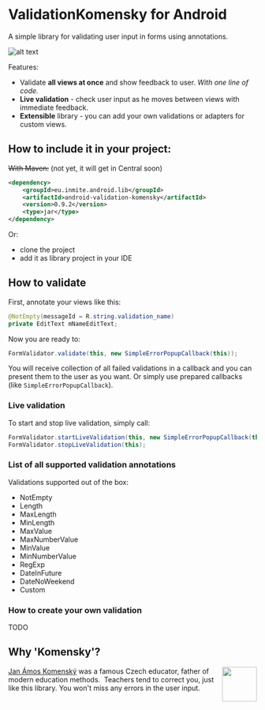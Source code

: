 # ValidationKomensky for Android
A simple library for validating user input in forms using annotations.

![alt text](https://raw.github.com/inmite/android-validation-komensky/master/graphics/demo.png "user input validations")

Features:

 - Validate **all views at once** and show feedback to user. _With one line of code._
 - **Live validation** - check user input as he moves between views with immediate feedback.
 - **Extensible** library - you can add your own validations or adapters for custom views.

## How to include it in your project:

~~With Maven:~~ (not yet, it will get in Central soon)
```xml
<dependency>
	<groupId>eu.inmite.android.lib</groupId>
	<artifactId>android-validation-komensky</artifactId>
	<version>0.9.2</version>
	<type>jar</type>
</dependency>
```

Or:

 - clone the project
 - add it as library project in your IDE

## How to validate

First, annotate your views like this:
```java
@NotEmpty(messageId = R.string.validation_name)
private EditText mNameEditText;
```	

Now you are ready to:
```java
FormValidator.validate(this, new SimpleErrorPopupCallback(this));
```

You will receive collection of all failed validations in a callback and you can present them to the user as you want.
Or simply use prepared callbacks (like `SimpleErrorPopupCallback`).

### Live validation

To start and stop live validation, simply call:
```java
FormValidator.startLiveValidation(this, new SimpleErrorPopupCallback(this));
FormValidator.stopLiveValidation(this);
```	

### List of all supported validation annotations

Validations supported out of the box:
 - NotEmpty
 - Length
 - MaxLength
 - MinLength
 - MaxValue
 - MaxNumberValue
 - MinValue
 - MinNumberValue
 - RegExp
 - DateInFuture
 - DateNoWeekend
 - Custom

### How to create your own validation

TODO

## Why 'Komensky'?

<img src="http://upload.wikimedia.org/wikipedia/commons/c/ce/Johan_amos_comenius_1592-1671.jpg" width="70"  align="right"/>

[Jan Ámos Komenský](http://en.wikipedia.org/wiki/John_Amos_Comenius)  was a famous Czech educator, father of modern education methods.&nbsp;
Teachers tend to correct you, just like this library. You won't miss any errors in the user input.

